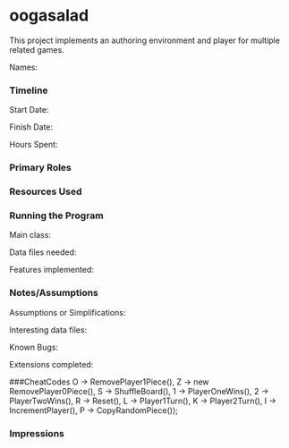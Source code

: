 oogasalad
====

This project implements an authoring environment and player for multiple related games.

Names:


### Timeline

Start Date: 

Finish Date: 

Hours Spent:

### Primary Roles


### Resources Used


### Running the Program

Main class:

Data files needed: 

Features implemented:



### Notes/Assumptions

Assumptions or Simplifications:

Interesting data files:

Known Bugs:

Extensions completed:

###CheatCodes
O -> RemovePlayer1Piece(),
Z -> new RemovePlayer0Piece(),
S -> ShuffleBoard(),
1 -> PlayerOneWins(),
2 -> PlayerTwoWins(),
R -> Reset(),
L -> Player1Turn(),
K -> Player2Turn(),
I -> IncrementPlayer(),
P -> CopyRandomPiece());
### Impressions

